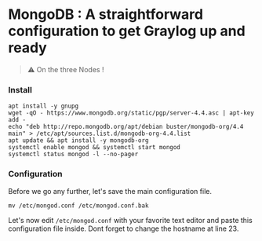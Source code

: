 # MongoDB : A straightforward configuration to get Graylog up and ready

> :warning: On the three Nodes !

### Install

```
apt install -y gnupg
wget -qO - https://www.mongodb.org/static/pgp/server-4.4.asc | apt-key add -
echo "deb http://repo.mongodb.org/apt/debian buster/mongodb-org/4.4 main" > /etc/apt/sources.list.d/mongodb-org-4.4.list
apt update && apt install -y mongodb-org
systemctl enable mongod && systemctl start mongod
systemctl status mongod -l --no-pager
```
### Configuration

Before we go any further, let's save the main configuration file.
```
mv /etc/mongod.conf /etc/mongod.conf.bak
```

Let's now edit `/etc/mongod.conf` with your favorite text editor and paste this configuration file inside.
Dont forget to change the hostname at line 23.


